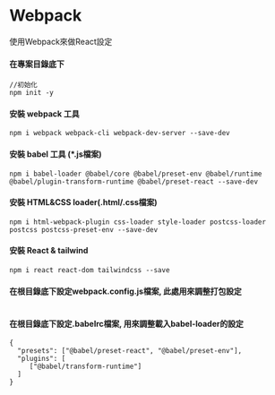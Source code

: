 # Webpack 

使用Webpack來做React設定

#### 在專案目錄底下
```
//初始化
npm init -y
```

#### 安裝 webpack 工具
```
npm i webpack webpack-cli webpack-dev-server --save-dev
```

#### 安裝 babel 工具 (*.js檔案)
```
npm i babel-loader @babel/core @babel/preset-env @babel/runtime @babel/plugin-transform-runtime @babel/preset-react --save-dev
```

#### 安裝 HTML&CSS loader(.html/.css檔案)
```
npm i html-webpack-plugin css-loader style-loader postcss-loader postcss postcss-preset-env --save-dev
```

#### 安裝 React & tailwind
```
npm i react react-dom tailwindcss --save
```

#### 在根目錄底下設定webpack.config.js檔案, 此處用來調整打包設定
```
```

#### 在根目錄底下設定.babelrc檔案, 用來調整載入babel-loader的設定
```
{
  "presets": ["@babel/preset-react", "@babel/preset-env"],
  "plugins": [
     ["@babel/transform-runtime"]
  ]
}
```